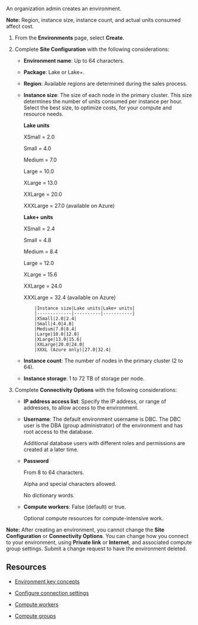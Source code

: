 
An organization admin creates an environment.

**Note:** Region, instance size, instance count, and actual units consumed affect cost.

1.  From the **Environments** page, select **Create**.

1.  Complete **Site Configuration** with the following considerations:

    -   **Environment name**: Up to 64 characters.

    -   **Package**: Lake or Lake+.

    -   **Region**: Available regions are determined during the sales process.

    -   **Instance size**: The size of each node in the primary cluster. This size determines the number of units consumed per instance per hour. Select the best size, to optimize costs, for your compute and resource needs.

        **Lake units**

        XSmall = 2.0

        Small = 4.0

        Medium = 7.0

        Large = 10.0

        XLarge = 13.0

        XXLarge = 20.0

        XXXLarge = 27.0 (available on Azure)

        **Lake+ units**

        XSmall = 2.4

        Small = 4.8

        Medium = 8.4

        Large = 12.0

        XLarge = 15.6

        XXLarge = 24.0

        XXXLarge = 32.4 (available on Azure)

                |Instance size|Lake units|Lake+ units|
                |-------------|----------|-----------|
                |XSmall|2.0|2.4|
                |Small|4.0|4.8|
                |Medium|7.0|8.4|
                |Large|10.0|12.0|
                |XLarge|13.0|15.6|
                |XXLarge|20.0|24.0|
                |XXXL (Azure only)|27.0|32.4|
        

    -   **Instance count**: The number of nodes in the primary cluster (2 to 64).

    -   **Instance storage**: 1 to 72 TB of storage per node.

1.  Complete **Connectivity Options** with the following considerations:

    -   **IP address access list**: Specify the IP address, or range of addresses, to allow access to the environment.

    -   **Username**: The default environment username is DBC. The DBC user is the DBA (group administrator) of the environment and has root access to the database.

        Additional database users with different roles and permissions are created at a later time.

    -   **Password**

        From 8 to 64 characters.

        Alpha and special characters allowed.

        No dictionary words.

    -   **Compute workers**: False (default) or true.

        Optional compute resources for compute-intensive work.


**Note:** After creating an environment, you cannot change the **Site Configuration** or **Connectivity Options**. You can change how you connect to your environment, using **Private link** or **Internet**, and associated compute group settings. Submit a change request to have the environment deleted.

## Resources


-   [Environment key concepts](ghy1689789991514.md)

-   [Configure connection settings](qxb1689789991112.md)

-   [Compute workers](zmv1689789992218.md)

-   [Compute groups](qbr1689789991048.md)


